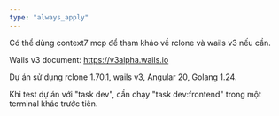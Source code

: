 ```yaml
---
type: "always_apply"
---
```


Có thể dùng context7 mcp để tham khảo về rclone và wails v3 nếu cần.

Wails v3 document: https://v3alpha.wails.io

Dự án sử dụng rclone 1.70.1, wails v3, Angular 20, Golang 1.24.

Khi test dự án với "task dev", cần chạy "task dev:frontend" trong một terminal khác trước tiên.
